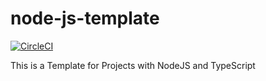 # node-js-template

[![CircleCI](https://img.shields.io/circleci/project/github/dani909/node-js-template/master.svg)](https://circleci.com/gh/dani909/node-js-template)

This is a Template for Projects with NodeJS and TypeScript